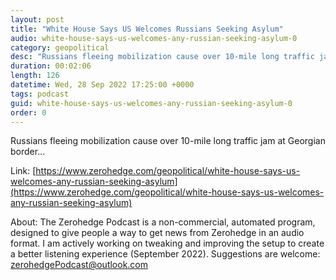 ```yaml
---
layout: post
title: "White House Says US Welcomes Russians Seeking Asylum"
audio: white-house-says-us-welcomes-any-russian-seeking-asylum-0
category: geopolitical
desc: "Russians fleeing mobilization cause over 10-mile long traffic jam at Georgian border..."
duration: 00:02:06
length: 126
datetime: Wed, 28 Sep 2022 17:25:00 +0000
tags: podcast
guid: white-house-says-us-welcomes-any-russian-seeking-asylum-0
order: 0
---
```

Russians fleeing mobilization cause over 10-mile long traffic jam at Georgian border...

Link: [https://www.zerohedge.com/geopolitical/white-house-says-us-welcomes-any-russian-seeking-asylum](https://www.zerohedge.com/geopolitical/white-house-says-us-welcomes-any-russian-seeking-asylum)

About: The Zerohedge Podcast is a non-commercial, automated program, designed to give people a way to get news from Zerohedge in an audio format.  I am actively working on tweaking and improving the setup to create a better listening experience (September 2022).  Suggestions are welcome: [zerohedgePodcast@outlook.com](mailto:zerohedgePodcast@outlook.com)